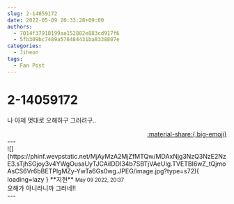```yaml
---
slug: 2-14059172
date: 2022-05-09 20:33:28+09:00
authors:
  - 7014f37918199aa152882e883cd917f6
  - 5fb309bc7489a576484431ba8338807e
categories:
  - Jiheon
tags:
  - Fan Post
---
```


# 2-14059172

<div class="post-container" markdown="1">
<div class="content-container md-sidebar__scrollwrap" markdown="1">

나 아제 멋대로 오해하구 그러려구..

</div>
</div>

<div style="text-align: right;" markdown="1">
<a href="https://weverse.io/fromis9/fanpost/2-14059172" style="text-align: right;">:material-share:{.big-emoji}</a>
</div>
---

<div class="comments-container md-sidebar__scrollwrap" markdown="1">
<div class="comment" markdown="1">
<div class='id-container' markdown="1">
![](https://phinf.wevpstatic.net/MjAyMzA2MjZfMTQw/MDAxNjg3NzQ3NzE2NzE3.sTjhSGjoy3v4YWgOusaUyTJCAiIDDI34b7SBTjVAeUIg.TVETBI6wZ_tQjmoAsCS6Vr6bBETPlgMZy-YwTa6Gs0wg.JPEG/image.jpg?type=s72){ loading=lazy }
**<span class="artist">지헌</span>** <small>May 09 2022, 20:37</small><br>
</div>
<div class='comment-body' markdown="1">
오해가 아니라니까 그러네!!
</div>
</div>
</div>
---
